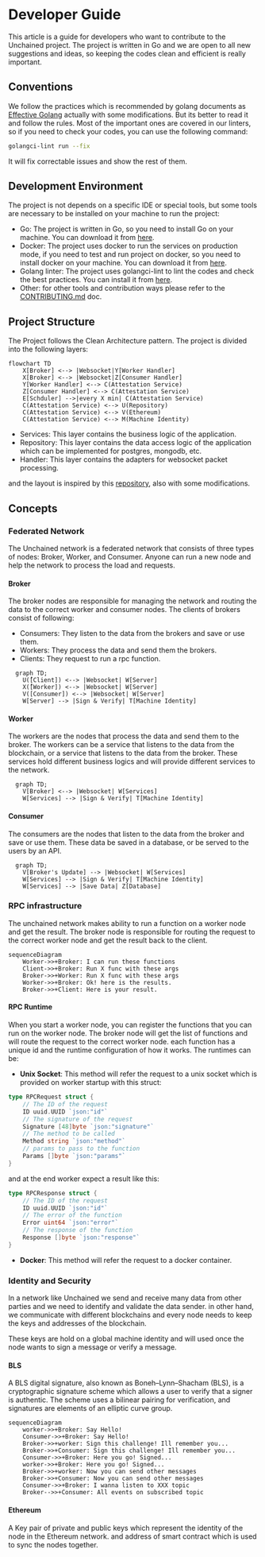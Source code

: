 # Developer Guide

This article is a guide for developers who want to contribute to the Unchained project. The project is written in Go and we are open to all new suggestions and ideas, so keeping the codes clean and efficient is really important.

## Conventions

We follow the practices which is recommended by golang documents as [Effective Golang](https://go.dev/doc/effective_go) actually with some modifications. But its better to read it and follow the rules. Most of the important ones are covered in our linters, so if you need to check your codes, you can use the following command:

```bash
golangci-lint run --fix
```

It will fix correctable issues and show the rest of them.

## Development Environment

The project is not depends on a specific IDE or special tools, but some tools are necessary to be installed on your machine to run the project:

- Go: The project is written in Go, so you need to install Go on your machine. You can download it from [here](https://golang.org/dl/).
- Docker: The project uses docker to run the services on production mode, if you need to test and run project on docker, so you need to install docker on your machine. You can download it from [here](https://docs.docker.com/get-docker/).
- Golang linter: The project uses golangci-lint to lint the codes and check the best practices. You can install it from [here](https://golangci-lint.run/welcome/install/).
- Other: for other tools and contribution ways please refer to the [CONTRIBUTING.md](CONTRIBUTING.md) doc.

## Project Structure

The Project follows the Clean Architecture pattern. The project is divided into the following layers:

```mermaid
flowchart TD
    X[Broker] <--> |Websocket|Y[Worker Handler]
    X[Broker] <--> |Websocket|Z[Consumer Handler]
    Y[Worker Handler] <--> C(Attestation Service)
    Z[Consumer Handler] <--> C(Attestation Service)
    E[Schduler] -->|every X min| C(Attestation Service)
    C(Attestation Service) <--> U(Repository)
    C(Attestation Service) <--> V(Ethereum)
    C(Attestation Service) <--> M(Machine Identity)

```

- Services: This layer contains the business logic of the application.
- Repository: This layer contains the data access logic of the application which can be implemented for postgres, mongodb, etc.
- Handler: This layer contains the adapters for websocket packet processing.

and the layout is inspired by this [repository](https://github.com/evrone/go-clean-template), also with some modifications.

## Concepts

### Federated Network

The Unchained network is a federated network that consists of three types of nodes: Broker, Worker, and Consumer. Anyone can run a new node and help the network to process the load and requests.

#### Broker

The broker nodes are responsible for managing the network and routing the data to the correct worker and consumer nodes. The clients of brokers consist of following:

- Consumers: They listen to the data from the brokers and save or use them.
- Workers: They process the data and send them the brokers.
- Clients: They request to run a rpc function.

```mermaid
  graph TD;
    U([ٌClient]) <--> |Websocket| W[Server]
    X([ٌWorker]) <--> |Websocket| W[Server]
    V([Consumer]) <--> |Websocket| W[Server]
    W[Server] --> |Sign & Verify| T[Machine Identity]

```

#### Worker

The workers are the nodes that process the data and send them to the broker. The workers can be a service that listens to the data from the blockchain, or a service that listens to the data from the broker. These services hold different business logics and will provide different services to the network.

```mermaid
  graph TD;
    V[Broker] <--> |Websocket| W[Services]
    W[Services] --> |Sign & Verify| T[Machine Identity]

```

#### Consumer

The consumers are the nodes that listen to the data from the broker and save or use them. These data be saved in a database, or be served to the users by an API.

```mermaid
  graph TD;
    V[Broker's Update] --> |Websocket| W[Services]
    W[Services] --> |Sign & Verify| T[Machine Identity]
    W[Services] --> |Save Data| Z[Database]
```

### RPC infrastructure

The unchained network makes ability to run a function on a worker node and get the result. The broker node is responsible for routing the request to the correct worker node and get the result back to the client.

```mermaid
sequenceDiagram
    Worker->>+Broker: I can run these functions
    Client->>+Broker: Run X func with these args
    Broker->>+Worker: Run X func with these args
    Worker->>+Broker: Ok! here is the results.
    Broker->>+Client: Here is your result.
```

#### RPC Runtime

When you start a worker node, you can register the functions that you can run on the worker node. The broker node will get the list of functions and will route the request to the correct worker node. each function has a unique id and the runtime configuration of how it works. The runtimes can be:

- **Unix Socket**: This method will refer the request to a unix socket which is provided on worker startup with this struct:

```go
type RPCRequest struct {
	// The ID of the request
	ID uuid.UUID `json:"id"`
	// The signature of the request
	Signature [48]byte `json:"signature"`
	// The method to be called
	Method string `json:"method"`
	// params to pass to the function
	Params []byte `json:"params"`
}
```

and at the end worker expect a result like this:

```go
type RPCResponse struct {
	// The ID of the request
	ID uuid.UUID `json:"id"`
	// The error of the function
	Error uint64 `json:"error"`
	// The response of the function
	Response []byte `json:"response"`
}
```

- **Docker**: This method will refer the request to a docker container.

### Identity and Security

In a network like Unchained we send and receive many data from other parties and we need to identify and validate the data sender. in other hand, we communicate with different blockchains and every node needs to keep the keys and addresses of the blockchain.

These keys are hold on a global machine identity and will used once the node wants to sign a message or verify a message.

#### BLS

A BLS digital signature, also known as Boneh–Lynn–Shacham (BLS), is a cryptographic signature scheme which allows a user to verify that a signer is authentic. The scheme uses a bilinear pairing for verification, and signatures are elements of an elliptic curve group.

```mermaid
sequenceDiagram
    worker->>+Broker: Say Hello!
    Consumer->>+Broker: Say Hello!
    Broker->>+worker: Sign this challenge! Ill remember you...
    Broker->>+Consumer: Sign this challenge! Ill remember you...
    Consumer->>+Broker: Here you go! Signed...
    worker->>+Broker: Here you go! Signed...
    Broker->>+worker: Now you can send other messages
    Broker->>+Consumer: Now you can send other messages
    Consumer->>+Broker: I wanna listen to XXX topic
    Broker-->>+Consumer: All events on subscribed topic
```

#### Ethereum

A Key pair of private and public keys which represent the identity of the node in the Ethereum network. and address of smart contract which is used to sync the nodes together.

